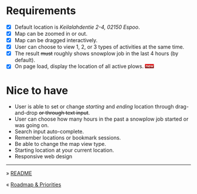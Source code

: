 
Requirements
===

- [x] Default location is _Keilalahdentie 2-4, 02150 Espoo_.
- [x] Map can be zoomed in or out.
- [x] Map can be dragged interactively.
- [x] User can choose to view 1, 2, or 3 types of activities at the same time.
- [x] The result ~~must~~ roughly shows snowplow job in the last 4 hours (by default).
- [x] On page load, display the location of all active plows. ![](assets/tag-new.png)

Nice to have
===

- User is able to set or change _starting_ and _ending_ location through drag-and-drop ~~or through text input~~.
- User can choose how many hours in the past a snowplow job started or was going on.
- Search input auto-complete.
- Remember locations or bookmark sessions.
- Be able to change the map view type.
- Starting location at your current location.
- Responsive web design

----

» [README](https://github.com/islandjoe/lumiaura)

« [Roadmap & Priorities](Priorities.md)